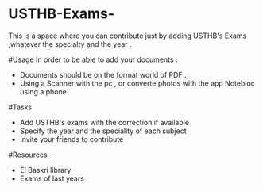 # USTHB-Exams-
This is a space where you can contribute just by adding USTHB's Exams ,whatever the specialty and the year .

 #Usage 
 In order to be able to add your documents : 
- Documents should be on the format world of PDF .
- Using a Scanner with the pc , or converte photos with the app Notebloc using a phone .

#Tasks 
- Add USTHB's exams with the correction if available
- Specify the year and the speciality of each subject
- Invite your friends to contribute 


#Resources
- El Baskri library
- Exams of last years 
